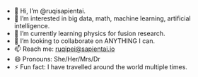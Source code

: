 - 👋 Hi, I’m @ruqisapientai.
- 👀 I’m interested in big data, math, machine learning, artificial intelligence.
- 🌱 I’m currently learning physics for fusion research.
- 💞️ I’m looking to collaborate on ANYTHING I can.
- 📫 Reach me: ruqipei@sapientai.io
- 😄 Pronouns: She/Her/Mrs/Dr
- ⚡ Fun fact: I have travelled around the world multiple times.

<!---
ruqisapientai/ruqisapientai is a ✨ special ✨ repository because its `README.md` (this file) appears on your GitHub profile.
You can click the Preview link to take a look at your changes.
--->
